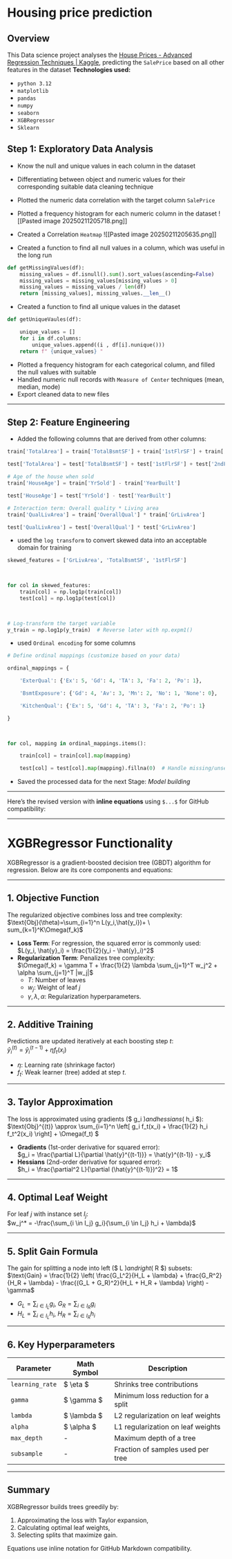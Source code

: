 # Housing price prediction

## Overview 
This Data science project analyses the [House Prices - Advanced Regression Techniques | Kaggle](https://www.kaggle.com/competitions/house-prices-advanced-regression-techniques), predicting the `SalePrice` based on all other features in the dataset
**Technologies used:**
- `python 3.12`
- `matplotlib`
- `pandas`
- `numpy`
- `seaborn`
- `XGBRegressor`
- `Sklearn`
## Step 1: Exploratory Data Analysis 

- Know the null and unique values in each column in the dataset 
- Differentiating between object and numeric values for their corresponding suitable data cleaning technique 
- Plotted the numeric data correlation with the target column `SalePrice`
- Plotted a frequency histogram for each numeric column in the dataset
![[Pasted image 20250211205718.png]]

- Created a Correlation `Heatmap` 
![[Pasted image 20250211205635.png]]

- Created a function to find all null values in a column, which was useful in the long run
```python
def getMissingValues(df):
    missing_values = df.isnull().sum().sort_values(ascending=False)
    missing_values = missing_values[missing_values > 0]
    missing_values = missing_values / len(df)
    return [missing_values], missing_values.__len__()
```

- Created a function to find all unique values in the dataset
```python
def getUniqueVaules(df):

    unique_values = []
    for i in df.columns:
        unique_values.append((i , df[i].nunique()))
    return f" {unique_values} "
```

- Plotted a frequency histogram for each categorical column, and filled the null values with suitable 
- Handled numeric null records with `Measure of Center` techniques (mean, median, mode)
- Export cleaned data to new files

--- 
## Step 2: Feature Engineering
- Added the following columns that are derived from other columns:
```python 
train['TotalArea'] = train['TotalBsmtSF'] + train['1stFlrSF'] + train['2ndFlrSF']

test['TotalArea'] = test['TotalBsmtSF'] + test['1stFlrSF'] + test['2ndFlrSF']

# Age of the house when sold
train['HouseAge'] = train['YrSold'] - train['YearBuilt']

test['HouseAge'] = test['YrSold'] - test['YearBuilt']

# Interaction term: Overall quality * Living area
train['QualLivArea'] = train['OverallQual'] * train['GrLivArea']

test['QualLivArea'] = test['OverallQual'] * test['GrLivArea']
```

- used the `log transform` to convert skewed data into an acceptable domain for training
```python
skewed_features = ['GrLivArea', 'TotalBsmtSF', '1stFlrSF']

  

for col in skewed_features:
    train[col] = np.log1p(train[col])
    test[col] = np.log1p(test[col])

  

# Log-transform the target variable
y_train = np.log1p(y_train)  # Reverse later with np.expm1()
```

- used `Ordinal encoding` for some columns 
```python 
# Define ordinal mappings (customize based on your data)

ordinal_mappings = {

    'ExterQual': {'Ex': 5, 'Gd': 4, 'TA': 3, 'Fa': 2, 'Po': 1},

    'BsmtExposure': {'Gd': 4, 'Av': 3, 'Mn': 2, 'No': 1, 'None': 0},

    'KitchenQual': {'Ex': 5, 'Gd': 4, 'TA': 3, 'Fa': 2, 'Po': 1}

}

  

for col, mapping in ordinal_mappings.items():

    train[col] = train[col].map(mapping)

    test[col] = test[col].map(mapping).fillna(0)  # Handle missing/unseen categories in test
```

- Saved the processed data for the next Stage: *Model building*

---

Here’s the revised version with **inline equations** using `$...$` for GitHub compatibility:

---

# XGBRegressor Functionality

XGBRegressor is a gradient-boosted decision tree (GBDT) algorithm for regression. Below are its core components and equations:

---

## 1. **Objective Function**
The regularized objective combines loss and tree complexity:  
$\text{Obj}(\theta)=\sum_{i=1}^n L(y_i,\hat{y_i})+ \ sum_{k=1}^K\Omega(f_k)$  
- **Loss Term**: For regression, the squared error is commonly used:  
  $L(y_i, \hat{y}_i) = \frac{1}{2}(y_i - \hat{y}_i)^2$  
- **Regularization Term**: Penalizes tree complexity:  
  $\Omega(f_k) = \gamma T + \frac{1}{2} \lambda \sum_{j=1}^T w_j^2 + \alpha \sum_{j=1}^T |w_j|$  
  - $T$: Number of leaves  
  - $w_j$: Weight of leaf $j$  
  - $\gamma, \lambda, \alpha$: Regularization hyperparameters.

---

## 2. **Additive Training**
Predictions are updated iteratively at each boosting step $t$:  
$\hat{y}_i^{(t)} = \hat{y}_i^{(t-1)} + \eta f_t(x_i)$  
- $\eta$: Learning rate (shrinkage factor)  
- $f_t$: Weak learner (tree) added at step $t$.

---

## 3. **Taylor Approximation**
The loss is approximated using gradients ($ g_i $) and hessians ($ h_i $):  
$\text{Obj}^{(t)} \approx \sum_{i=1}^n \left[ g_i f_t(x_i) + \frac{1}{2} h_i f_t^2(x_i) \right] + \Omega(f_t) $  
- **Gradients** (1st-order derivative for squared error):  
  $g_i = \frac{\partial L}{\partial \hat{y}^{(t-1)}} = \hat{y}^{(t-1)} - y_i$  
- **Hessians** (2nd-order derivative for squared error):  
  $h_i = \frac{\partial^2 L}{\partial (\hat{y}^{(t-1)})^2} = 1$  

---

## 4. **Optimal Leaf Weight**
For leaf $j$ with instance set $I_j$:  
$w_j^* = -\frac{\sum_{i \in I_j} g_i}{\sum_{i \in I_j} h_i + \lambda}$

---

## 5. **Split Gain Formula**
The gain for splitting a node into left ($ L $) and right ($ R $) subsets:  
$\text{Gain} = \frac{1}{2} \left( \frac{G_L^2}{H_L + \lambda} + \frac{G_R^2}{H_R + \lambda} - \frac{(G_L + G_R)^2}{H_L + H_R + \lambda} \right) - \gamma$  
- $G_L = \sum_{i \in I_L} g_i$, $G_R = \sum_{i \in I_R} g_i$  
- $H_L = \sum_{i \in I_L} h_i$, $H_R = \sum_{i \in I_R} h_i$  

---

## 6. **Key Hyperparameters**
| Parameter       | Math Symbol | Description                          |
|-----------------|-------------|--------------------------------------|
| `learning_rate` | $ \eta $    | Shrinks tree contributions           |
| `gamma`         | $ \gamma $  | Minimum loss reduction for a split   |
| `lambda`        | $ \lambda $ | L2 regularization on leaf weights   |
| `alpha`         | $ \alpha $  | L1 regularization on leaf weights   |
| `max_depth`     | -           | Maximum depth of a tree              |
| `subsample`     | -           | Fraction of samples used per tree    |

---

## Summary
XGBRegressor builds trees greedily by:  
1. Approximating the loss with Taylor expansion,  
2. Calculating optimal leaf weights,  
3. Selecting splits that maximize gain.  

Equations use inline notation for GitHub Markdown compatibility.
